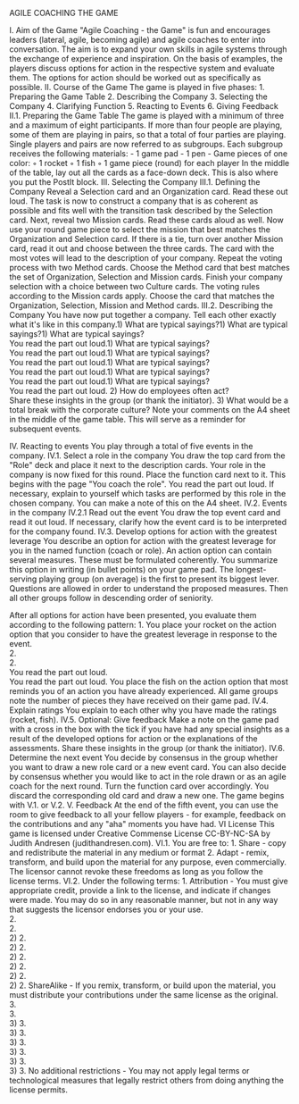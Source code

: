 AGILE COACHING THE GAME

I.  Aim of the Game
"Agile Coaching - the Game" is fun and encourages leaders (lateral, agile, becoming agile) and agile coaches to enter into conversation. The aim is to expand your own skills in agile systems through the exchange of experience and inspiration.
On the basis of examples, the players discuss options for action in the respective system and evaluate them. The options for action should be worked out as specifically as possible.
II. Course of the Game
The game is played in five phases:
1\. Preparing the Game Table
2\. Describing the Company
3\. Selecting the Company
4\. Clarifying Function
5\. Reacting to Events
6\. Giving Feedback
II.1.  Preparing the Game Table
The game is played with a minimum of three and a maximum of eight participants.
If more than four people are playing, some of them are playing in pairs, so that a total of four parties are playing. Single players and pairs are now referred to as subgroups.
Each subgroup receives the following materials:
\- 1 game pad
\- 1 pen
\- Game pieces of one color:
◦ 1 rocket
◦ 1 fish
◦ 1 game piece (round) for each player
In the middle of the table, lay out all the cards as a face-down deck. This is also where you put the PostIt block.
III. Selecting the Company
III.1.  Defining the Company
Reveal a Selection card and an Organization card. Read these out loud. The task is now to construct a company that is as coherent as possible and fits well with the transition task described by the Selection card.
Next, reveal two Mission cards. Read these cards aloud as well. Now use your round game piece to select the mission that best matches the Organization and Selection card. If there is a tie, turn over another Mission card, read it out and choose between the three cards. The card with the most votes will lead to the description of your company.
Repeat the voting process with two Method cards. Choose the Method card that best matches the set of Organization, Selection and Mission cards.
Finish your company selection with a choice between two Culture cards. The voting rules according to the Mission cards apply. Choose the card that matches the Organization, Selection, Mission and Method cards.
III.2.  Describing the Company
You have now put together a company. Tell each other exactly what it's like in this company.1) What are typical sayings?1) What are typical sayings?1) What are typical sayings?\
You read the part out loud.1) What are typical sayings?\
You read the part out loud.1) What are typical sayings?\
You read the part out loud.1) What are typical sayings?\
You read the part out loud.1) What are typical sayings?\
You read the part out loud.1) What are typical sayings?\
   You read the part out loud. 2) How do employees often act?\
   Share these insights in the group (or thank the initiator). 3) What would be a total break with the corporate culture?
   Note your comments on the A4 sheet in the middle of the game table. This will serve as a reminder for subsequent events.

IV.  Reacting to events
You play through a total of five events in the company.
IV.1.  Select a role in the company
You draw the top card from the "Role" deck and place it next to the description cards. Your role in the company is now fixed for this round.
Place the function card next to it. This begins with the page "You coach the role".
You read the part out loud. If necessary, explain to yourself which tasks are performed by this role in the chosen company. You can make a note of this on the A4 sheet.
IV.2.  Events in the company
IV.2.1 Read out the event
You draw the top event card and read it out loud. If necessary, clarify how the event card is to be interpreted for the company found.
IV.3.  Develop options for action with the greatest leverage
You describe an option for action with the greatest leverage for you in the named function (coach or role). An action option can contain several measures. These must be formulated coherently.
You summarize this option in writing (in bullet points) on your game pad.
The longest-serving playing group (on average) is the first to present its biggest lever. Questions are allowed in order to understand the proposed measures. Then all other groups follow in descending order of seniority.

After all options for action have been presented, you evaluate them according to the following pattern:
1\. You place your rocket on the action option that you consider to have the greatest leverage in response to the event.\
2.\
2\.\
You read the part out loud.\
You read the part out loud. You place the fish on the action option that most reminds you of an action you have already experienced.
All game groups note the number of pieces they have received on their game pad.
IV.4.  Explain ratings
You explain to each other why you have made the ratings (rocket, fish).
IV.5.  Optional: Give feedback
Make a note on the game pad with a cross in the box with the tick if you have had any special insights as a result of the developed options for action or the explanations of the assessments.
Share these insights in the group (or thank the initiator).
IV.6.  Determine the next event
You decide by consensus in the group whether you want to draw a new role card or a new event card. You can also decide by consensus whether you would like to act in the role drawn or as an agile coach for the next round. Turn the function card over accordingly.
You discard the corresponding old card and draw a new one. The game begins with V.1. or V.2.
V.  Feedback
At the end of the fifth event, you can use the room to give feedback to all your fellow players - for example, feedback on the contributions and any "aha" moments you have had.
VI License
This game is licensed under Creative Commense License
CC-BY-NC-SA by Judith Andresen (judithandresen.com).
VI.1.  You are free to:
1\. Share - copy and redistribute the material in any medium or format
2\. Adapt - remix, transform, and build upon the material for any purpose, even commercially.
The licensor cannot revoke these freedoms as long as you follow the license terms.
VI.2.  Under the following terms:
1\. Attribution - You must give appropriate credit, provide a link to the license, and indicate if changes were made. You may do so in any reasonable manner, but not in any way that suggests the licensor endorses you or your use.\
2.\
2\.\
2\) 2.\
2\) 2.\
2\) 2.\
2\) 2.\
2\) 2.\
2\) 2. ShareAlike - If you remix, transform, or build upon the material, you must distribute your contributions under the same license as the original.\
3.\
3\.\
3\) 3.\
3\) 3.\
3\) 3.\
3\) 3.\
3\) 3.\
3\) 3. No additional restrictions - You may not apply legal terms or technological measures that legally restrict others from doing anything the license permits.

